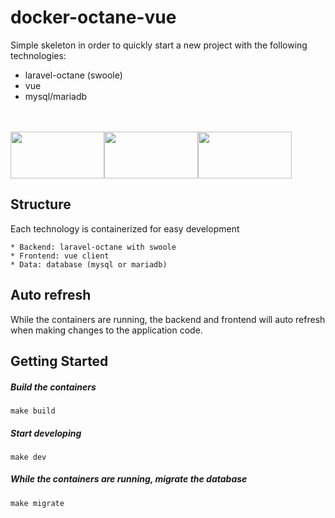 # docker-octane-vue

Simple skeleton in order to quickly start a new project with the following technologies:

* laravel-octane (swoole)
* vue
* mysql/mariadb

<br>
<br>

<div style="display: flex;">
    <div style="width: 150px; height: 75px;">
        <img style="height: 100%; width: auto" src="https://laravel.com/img/logomark.min.svg">
    </div>
    <div style="width: 150px; height: 75px;">
        <img style="width: 150px; height: 75px;" src="https://vuejs.org/images/logo.svg">
    </div>
    <div style="width: 150px; height: 75px;">
        <img style="width: 150px; height: 75px;" src="https://mariadb.org/wp-content/themes/twentynineteen-child/icons/mariadb_org_rgb_h.svg">
    </div>
</div>

## Structure

Each technology is containerized for easy development

    * Backend: laravel-octane with swoole
    * Frontend: vue client
    * Data: database (mysql or mariadb)

## Auto refresh

While the containers are running, the backend and frontend will auto refresh when making changes to the application code.

## Getting Started

##### Build the containers

    make build

##### Start developing

    make dev

##### While the containers are running, migrate the database

    make migrate
